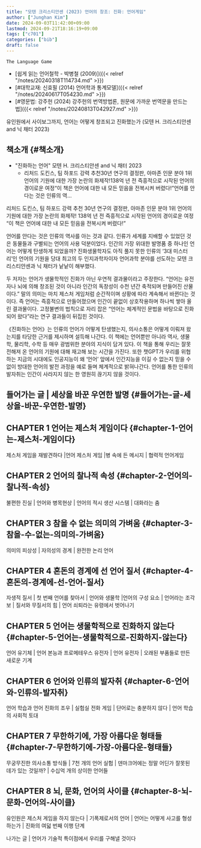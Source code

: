 ```yaml
---
title: "모텐 크리스티안센 (2023) 언어의 창조: 진화: 언어게임"
author: ["Junghan Kim"]
date: 2024-09-03T11:42:00+09:00
lastmod: 2024-09-21T18:16:19+09:00
tags: ["c701"]
categories: ["bib"]
draft: false
---
```


```text
The Language Game
```

-   [쉽게 읽는 언어철학 - 박병철 (2009)]({{< relref "/notes/20240318T114734.md" >}})
-   [#대학교재: 신효필 (2014) 언어학과 통계모델]({{< relref "/notes/20240617T054230.md" >}})
-   [#영문법: 강주헌 (2024) 강주헌의 번역방법론, 원문에 가까운 번역문을 만드는 법]({{< relref "/notes/20240813T042927.md" >}})

유인원에서 사이보그까지, 언어는 어떻게 창조되고 진화했는가 (모텐 H. 크리스티안센 and 닉 채터 2023)


## 책소개 {#책소개}

-   "진화하는 언어" 모텐 H. 크리스티안센 and 닉 채터 2023
    -   리처드 도킨스, 팀 하포드 강력 추천30년 연구의 결정판, 아마존 인문 분야 1위언어의 기원에 대한 가장 논란의 화제작!138억 년 전 즉흥적으로 시작된 언어의 경이로운 여정“이 책은 언어에 대한 내 모든 믿음을 전복시켜 버렸다!”언어를 안다는 것은 인류의 역...

리처드 도킨스, 팀 하포드 강력 추천 30년 연구의 결정판, 아마존 인문 분야 1위 언어의 기원에 대한 가장 논란의 화제작! 138억 년 전 즉흥적으로 시작된 언어의 경이로운 여정 “이 책은 언어에 대한 내 모든 믿음을 전복시켜 버렸다!”

언어를 안다는 것은 인류의 역사를 아는 것과 같다. 인류가 세계를 지배할 수 있었던 것은 동물들과 구별되는 언어의 사용 덕분이었다. 인간의 가장 위대한 발명품 중 하나인 언어는 어떻게 탄생하게 되었을까? 진화생물학자도 아직 풀지 못한 인류의 ‘3대 미스터리’인 언어의 기원을 당대 최고의 두 인지과학자이자 언어과학 분야를 선도하는 모텐 크리스티안센과 닉 채터가 낱낱이 해부했다.

두 저자는 언어가 생물학적인 진화가 아닌 우연적 결과물이라고 주장한다. “언어는 유전자나 뇌에 의해 창조된 것이 아니라 인간의 독창성이 수천 년간 축적되며 만들어진 산물이다.” 말의 의미는 마치 제스처 게임처럼 순간적이며 상황에 따라 계속해서 바뀐다는 것이다. 즉 언어는 즉흥적으로 만들어졌으며 인간이 끝없이 상호작용하며 하나씩 쌓아 올린 결과물이다. 고정불변의 법칙으로 자리 잡은 “언어는 체계적인 문법을 바탕으로 진화되어 왔다”라는 연구 결과들이 뒤집힌 것이다.

《진화하는 언어》는 인류의 언어가 어떻게 탄생했는지, 의사소통은 어떻게 이뤄져 왔는지를 타당한 근거를 제시하며 설득해 나간다. 이 책에는 언어뿐만 아니라 역사, 생물학, 물리학, 수학 등 매우 광범위한 분야의 지식이 담겨 있다. 이 책을 통해 우리는 잘못 전해져 온 언어의 기원에 대해 재고해 보는 시간을 가진다. 또한 챗GPT가 우리를 위협하는 지금의 시대에도 인공지능이 왜 ‘언어’ 앞에서 인간지능을 이길 수 없는지 믿을 수 없이 방대한 언어의 발전 과정을 예로 들며 체계적으로 밝혀나간다. 언어를 통한 인류의 발자취는 인간이 사라지지 않는 한 영원히 끊기지 않을 것이다.


## 들어가는 글 | 세상을 바꾼 우연한 발명 {#들어가는-글-세상을-바꾼-우연한-발명}


## CHAPTER 1 언어는 제스처 게임이다 {#chapter-1-언어는-제스처-게임이다}

제스처 게임을 재발견하다 |언어 제스처 게임 |병 속에 든 메시지 | 협력적 언어게임


## CHAPTER 2 언어의 찰나적 속성 {#chapter-2-언어의-찰나적-속성}

불편한 진실 | 언어와 병목현상 | 언어의 적시 생산 시스템 | 대화라는 춤


## CHAPTER 3 참을 수 없는 의미의 가벼움 {#chapter-3-참을-수-없는-의미의-가벼움}

의미의 피상성 | 자의성의 경계 | 완전한 논리 언어


## CHAPTER 4 혼돈의 경계에 선 언어 질서 {#chapter-4-혼돈의-경계에-선-언어-질서}

자생적 질서 | 첫 번째 언어를 찾아서 | 언어와 생물학 |언어의 구성 요소 | 언어라는 조각보 | 질서와 무질서의 힘 | 언어 쇠퇴라는 유령에서 벗어나기


## CHAPTER 5 언어는 생물학적으로 진화하지 않는다 {#chapter-5-언어는-생물학적으로-진화하지-않는다}

언어 유기체 | 언어 본능과 프로메테우스 유전자 | 언어 유전자 | 오래된 부품들로 만든 새로운 기계


## CHAPTER 6 언어와 인류의 발자취 {#chapter-6-언어와-인류의-발자취}

언어 학습과 언어 진화의 조우 | 실험실 전화 게임 | 단어로는 충분하지 않다 | 언어 학습의 사회적 토대


## CHAPTER 7 무한하기에, 가장 아름다운 형태들 {#chapter-7-무한하기에-가장-아름다운-형태들}

무궁무진한 의사소통 방식들 | 7천 개의 언어 실험 | 덴마크어에는 정말 어딘가 잘못된 데가 있는 것일까? | 수십억 개의 상이한 언어들


## CHAPTER 8 뇌, 문화, 언어의 사이클 {#chapter-8-뇌-문화-언어의-사이클}

유인원은 제스처 게임을 하지 않는다 | 기폭제로서의 언어 | 언어는 어떻게 사고를 형성하는가 | 진화의 여덟 번째 이행 단계

나가는 글 | 언어가 기술적 특이점에서 우리를 구해낼 것이다
